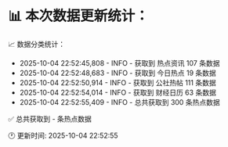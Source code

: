 📊 本次数据更新统计：
==========================

📈 数据分类统计：
- 2025-10-04 22:52:45,808 - INFO - 获取到 热点资讯 107 条数据
- 2025-10-04 22:52:48,683 - INFO - 获取到 今日热点 19 条数据
- 2025-10-04 22:52:50,914 - INFO - 获取到 公社热帖 111 条数据
- 2025-10-04 22:52:54,014 - INFO - 获取到 财经日历 63 条数据
- 2025-10-04 22:52:55,409 - INFO - 总共获取到 300 条热点数据

✅ 总共获取到 - 条热点数据

🕐 更新时间: 2025-10-04 22:52:55
